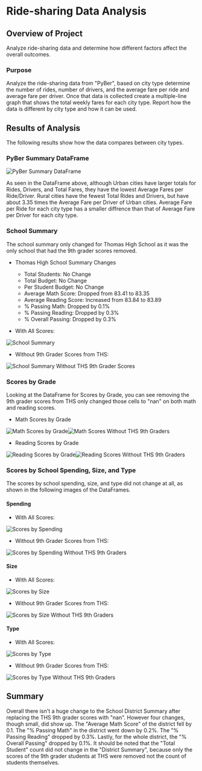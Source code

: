 # Ride-sharing Data Analysis

## Overview of Project

Analyze ride-sharing data and determine how different factors affect the overall outcomes.

### Purpose

Analyze the ride-sharing data from "PyBer", based on city type determine the number of rides, number of drivers, and the average fare per ride and average fare per driver. Once that data is collected create a multiple-line graph that shows the total weekly fares for each city type. Report how the data is different by city type and how it can be used.

## Results of Analysis

The following results show how the data compares between city types.

### PyBer Summary DataFrame

![PyBer Summary DataFrame](https://github.com/psidhu42/pyber-analysis/blob/main/analysis/Summary_df.png)

As seen in the DataFrame above, although Urban cities have larger totals for Rides, Drivers, and Total Fares, they have the lowest Average Fares per Ride/Driver. Rural cities have the fewest Total Rides and Drivers, but have about 3.35 times the Average Fare per Driver of Urban cities. Average Fare per Ride for each city type has a smaller diffrence than that of Average Fare per Driver for each city type.

### School Summary

The school summary only changed for Thomas High School as it was the only school that had the 9th grader scores removed.

* Thomas High School Summary Changes
    - Total Students: No Change
    - Total Budget: No Change
    - Per Student Budget: No Change
    - Average Math Score: Dropped from 83.41 to 83.35
    - Average Reading Score: Increased from 83.84 to 83.89
    - % Passing Math: Dropped by 0.1%
    - % Passing Reading: Dropped by 0.3%
    - % Overall Passing: Dropped by 0.3%

* With All Scores:

![School Summary](https://github.com/psidhu42/school-district-analysis/blob/main/resources/school_summary.PNG)

* Without 9th Grader Scores from THS:

![School Summary Without THS 9th Grader Scores](https://github.com/psidhu42/school-district-analysis/blob/main/resources/school_summary_altered.PNG)

### Scores by Grade

Looking at the DataFrame for Scores by Grade, you can see removing the 9th grader scores from THS only changed those cells to "nan" on both math and reading scores.

* Math Scores by Grade

![Math Scores by Grade](https://github.com/psidhu42/school-district-analysis/blob/main/resources/math_scores_by_grade.PNG)![Math Scores Without THS 9th Graders](https://github.com/psidhu42/school-district-analysis/blob/main/resources/math_scores_by_grade_altered.PNG)

* Reading Scores by Grade

![Reading Scores by Grade](https://github.com/psidhu42/school-district-analysis/blob/main/resources/reading_scores_by_grade.PNG)![Reading Scores Without THS 9th Graders](https://github.com/psidhu42/school-district-analysis/blob/main/resources/reading_scores_by_grade_altered.PNG)

### Scores by School Spending, Size, and Type

The scores by school spending, size, and type did not change at all, as shown in the following images of the DataFrames.

#### Spending

* With All Scores:

![Scores by Spending](https://github.com/psidhu42/school-district-analysis/blob/main/resources/scores_by_spending.PNG)

* Without 9th Grader Scores from THS:

![Scores by Spending Without THS 9th Graders](https://github.com/psidhu42/school-district-analysis/blob/main/resources/scores_by_spending_altered.PNG)

#### Size

* With All Scores:

![Scores by Size](https://github.com/psidhu42/school-district-analysis/blob/main/resources/scores_by_size.PNG)

* Without 9th Grader Scores from THS:

![Scores by Size Without THS 9th Graders](https://github.com/psidhu42/school-district-analysis/blob/main/resources/scores_by_size_altered.PNG)

#### Type

* With All Scores:

![Scores by Type](https://github.com/psidhu42/school-district-analysis/blob/main/resources/scores_by_type.PNG)

* Without 9th Grader Scores from THS:

![Scores by Type Without THS 9th Graders](https://github.com/psidhu42/school-district-analysis/blob/main/resources/scores_by_type_altered.PNG)

## Summary

Overall there isn't a huge change to the School District Summary after replacing the THS 9th grader scores with "nan". However four changes, though small, did show up. The "Average Math Score" of the district fell by 0.1. The "% Passing Math" in the district went down by 0.2%. The "% Passing Reading" dropped by 0.3%. Lastly, for the whole district, the "% Overall Passing" dropped by 0.1%. It should be noted that the "Total Student" count did not change in the "District Summary", because only the scores of the 9th grader students at THS were removed not the count of students themselves.
